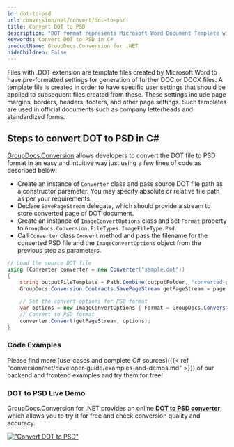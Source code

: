 ```yaml
---
id: dot-to-psd
url: conversion/net/convert/dot-to-psd
title: Convert DOT to PSD
description: "DOT format represents Microsoft Word Document Template with .dot extension. Learn how to convert DOT to PSD file programmatically in C# language using GroupDocs.Conversion for .NET library."
keywords: Convert DOT to PSD in C#
productName: GroupDocs.Conversion for .NET
hideChildren: False
---
```


Files with .DOT extension are template files created by Microsoft Word to have pre-formatted settings for generation of further DOC or DOCX files. A template file is created in order to have specific user settings that should be applied to subsequent files created from these. These settings include page margins, borders, headers, footers, and other page settings. Such templates are used in official documents such as company letterheads and standardized forms.

## Steps to convert DOT to PSD in C#

[GroupDocs.Conversion](https://products.groupdocs.com/conversion/net) allows developers to convert the DOT file to PSD format in an easy and intuitive way just using a few lines of code as described below:

* Create an instance of `Converter` class and pass source DOT file path as a constructor parameter. You may specify absolute or relative file path as per your requirements. 
* Declare `SavePageStream` delegate, which should provide a stream to store converted page of DOT document.
* Create an instance of `ImageConvertOptions` class and set `Format` property to `GroupDocs.Conversion.FileTypes.ImageFileType.Psd`.
* Call `Converter` class `Convert` method and pass the filename for the converted PSD file and the `ImageConvertOptions` object from the previous step as parameters.

```csharp
// Load the source DOT file
using (Converter converter = new Converter("sample.dot"))
{
    string outputFileTemplate = Path.Combine(outputFolder, "converted-page-{0}.psd");
    GroupDocs.Conversion.Contracts.SavePageStream getPageStream = page => new FileStream(string.Format(outputFileTemplate, page), FileMode.Create);

    // Set the convert options for PSD format
    var options = new ImageConvertOptions { Format = GroupDocs.Conversion.FileTypes.ImageFileType.Psd };   
    // Convert to PSD format
    converter.Convert(getPageStream, options);
}
```

### Code Examples

Please find more [use-cases and complete C# sources]({{< ref "conversion/net/developer-guide/examples-and-demos.md" >}}) of our backend and frontend examples and try them for free!

### DOT to PSD Live Demo

GroupDocs.Conversion for .NET provides an online [**DOT to PSD converter**](https://products.groupdocs.app/conversion/dot-to-psd), which allows you to try it for free and check conversion quality and accuracy.

[!["Convert DOT to PSD"](conversion/net/images/convert-to-psd/convert-dot-to-psd.png)](https://products.groupdocs.app/conversion/dot-to-psd)